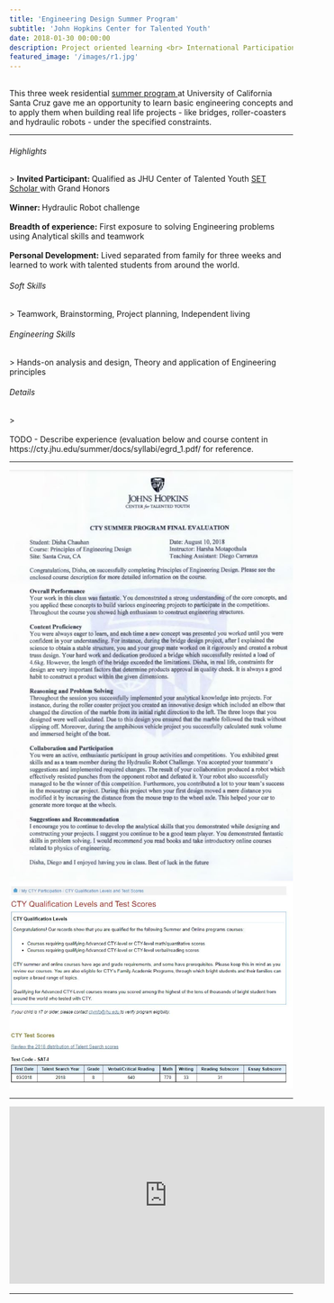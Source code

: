 ```yaml
---
title: 'Engineering Design Summer Program'
subtitle: 'John Hopkins Center for Talented Youth'
date: 2018-01-30 00:00:00
description: Project oriented learning <br> International Participation <br> Residential Summer Program at UC Santa Cruz
featured_image: '/images/r1.jpg'
---
```


<br>
This three week residential <a href="https://cty.jhu.edu/summer/docs/syllabi/egrd_1.pdf/"> summer program </a> at University of California Santa Cruz gave me an opportunity to learn basic engineering concepts and to apply them when building real life projects - like bridges, roller-coasters and hydraulic robots - under the specified constraints. 
<hr>
  
<h6> Highlights </h6>
> <b> Invited Participant: </b>Qualified as JHU Center of Talented Youth <a href="https://cty.jhu.edu/set/"> SET Scholar  </a> with Grand Honors <br><br> <b> Winner: </b> Hydraulic Robot challenge <br><br> <b>Breadth of experience:</b> First exposure to solving Engineering problems using Analytical skills and teamwork <br><br> <b>Personal Development:</b> Lived separated from family for three weeks and learned to work with talented students from around the world. 

<h6> Soft Skills </h6>
> Teamwork, Brainstorming, Project planning, Independent living

<h6> Engineering Skills </h6>
> Hands-on analysis and design, Theory and application of Engineering principles


<h6> Details </h6>
> 
<br><br> 
TODO - Describe experience (evaluation below and course content in https://cty.jhu.edu/summer/docs/syllabi/egrd_1.pdf/ for reference.

---


<div class="gallery" data-columns="2">
	<img src="/images/cty.JPG">
	<img src="/images/cty-qual.JPG">
</div>


---


<iframe width="560" height="315" src="https://www.youtube.com/embed/pdRBp6AnNCw" frameborder="0" allow="accelerometer; autoplay; clipboard-write; encrypted-media; gyroscope; picture-in-picture" allowfullscreen></iframe>


---

